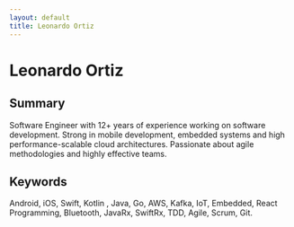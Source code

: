 ```yaml
---
layout: default
title: Leonardo Ortiz
---
```

<div class="blurb">
	<h1>Leonardo Ortiz</h1>
	<h2>Summary</h2>
	<p>Software Engineer with 12+ years of experience working on software development. Strong in mobile development, embedded systems and high performance-scalable cloud architectures. Passionate about agile methodologies and highly effective teams.</p>
	<!-- Keyboards-->
	<h2>Keywords</h2>
	<p>Android, iOS, Swift, Kotlin , Java, Go, AWS, Kafka, IoT, Embedded, React Programming, Bluetooth, JavaRx, SwiftRx, TDD, Agile, Scrum, Git.</p>
</div>
